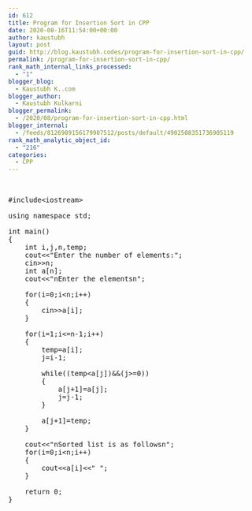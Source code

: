 ```yaml
---
id: 612
title: Program for Insertion Sort in CPP
date: 2020-08-16T11:54:00+00:00
author: kaustubh
layout: post
guid: http://blog.kaustubh.codes/program-for-insertion-sort-in-cpp/
permalink: /program-for-insertion-sort-in-cpp/
rank_math_internal_links_processed:
  - "1"
blogger_blog:
  - Kaustubh K..com
blogger_author:
  - Kaustubh Kulkarni
blogger_permalink:
  - /2020/08/program-for-insertion-sort-in-cpp.html
blogger_internal:
  - /feeds/8126989156179907512/posts/default/4902508351736905119
rank_math_analytic_object_id:
  - "216"
categories:
  - CPP
---
```

<pre><br /><br />#include&lt;iostream><br /> <br />using namespace std;<br /> <br />int main()<br />{<br />    int i,j,n,temp;<br />    cout&lt;&lt;"Enter the number of elements:";<br />    cin>>n;<br />    int a[n];<br />    cout&lt;&lt;"nEnter the elementsn";<br /> <br />    for(i=0;i&lt;n;i++)<br />    {<br />        cin>>a[i];<br />    }<br /> <br />    for(i=1;i&lt;=n-1;i++)<br />    {<br />        temp=a[i];<br />        j=i-1;<br /> <br />        while((temp&lt;a[j])&&(j>=0))<br />        {<br />            a[j+1]=a[j];    <br />            j=j-1;<br />        }<br /> <br />        a[j+1]=temp;   <br />    }<br /> <br />    cout&lt;&lt;"nSorted list is as followsn";<br />    for(i=0;i&lt;n;i++)<br />    {<br />        cout&lt;&lt;a[i]&lt;&lt;" ";<br />    }<br /> <br />    return 0;<br />}<br /><br /><br /></pre>